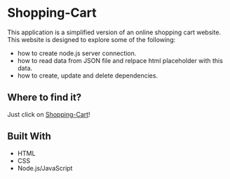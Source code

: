 # Shopping-Cart

This application is a simplified version of an online shopping cart website.
This website is designed to explore some of the following: 
<ul>
  <li>how to create node.js server connection.</li>
  <li>how to read data from JSON file and relpace html placeholder with this data.</li>
  <li>how to create, update and delete dependencies.</li>
</ul>

## Where to find it?

Just click on [Shopping-Cart]()! 

## Built With
<ul>
    <li>HTML</li>
    <li>CSS</li>
    <li>Node.js/JavaScript</li>
</ul>
